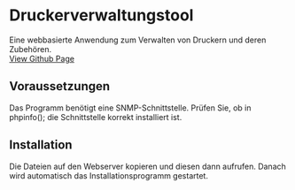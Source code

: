 # Druckerverwaltungstool
Eine webbasierte Anwendung zum Verwalten von Druckern und deren Zubehören.
<br><a href="https://implode.github.io/Druckerverwaltungstool" target="_blank"> View Github Page </a>

## Voraussetzungen

Das Programm benötigt eine SNMP-Schnittstelle. Prüfen Sie, ob in phpinfo(); die Schnittstelle korrekt installiert ist.

## Installation

Die Dateien auf den Webserver kopieren und diesen dann aufrufen. Danach wird automatisch das Installationsprogramm gestartet.
